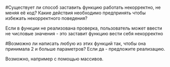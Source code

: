 #Существует ли способ заставить функцию работать некорректно, не меняя её код? Какие действия необходимо предпринять чтобы избежать некорректного поведения?

Если в функции не реализована проверка, пользователь может ввести не числовые значения - это заставит функцию вести себя некорректно

#Возможно ли написать любую из этих функций так, чтобы она принимала 2 и больше параметров? Если да - предложите реализацию.

Возможно, например с помощью массивов.

